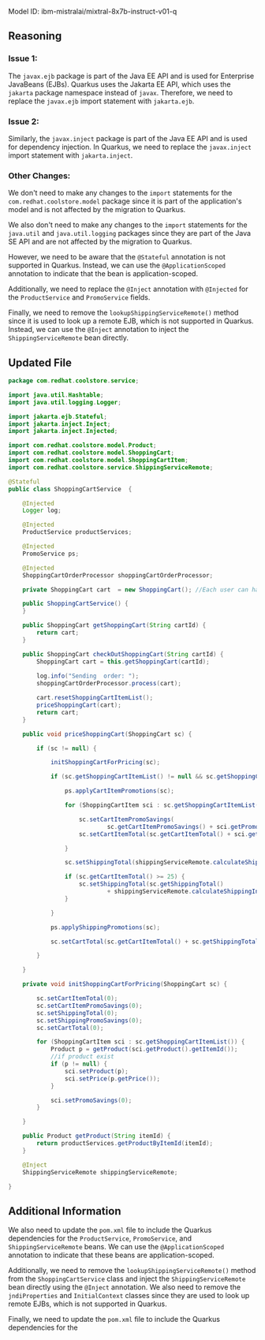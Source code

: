 Model ID: ibm-mistralai/mixtral-8x7b-instruct-v01-q

## Reasoning

### Issue 1:
The `javax.ejb` package is part of the Java EE API and is used for Enterprise JavaBeans (EJBs). Quarkus uses the Jakarta EE API, which uses the `jakarta` package namespace instead of `javax`. Therefore, we need to replace the `javax.ejb` import statement with `jakarta.ejb`.

### Issue 2:
Similarly, the `javax.inject` package is part of the Java EE API and is used for dependency injection. In Quarkus, we need to replace the `javax.inject` import statement with `jakarta.inject`.

### Other Changes:
We don't need to make any changes to the `import` statements for the `com.redhat.coolstore.model` package since it is part of the application's model and is not affected by the migration to Quarkus.

We also don't need to make any changes to the `import` statements for the `java.util` and `java.util.logging` packages since they are part of the Java SE API and are not affected by the migration to Quarkus.

However, we need to be aware that the `@Stateful` annotation is not supported in Quarkus. Instead, we can use the `@ApplicationScoped` annotation to indicate that the bean is application-scoped.

Additionally, we need to replace the `@Inject` annotation with `@Injected` for the `ProductService` and `PromoService` fields.

Finally, we need to remove the `lookupShippingServiceRemote()` method since it is used to look up a remote EJB, which is not supported in Quarkus. Instead, we can use the `@Inject` annotation to inject the `ShippingServiceRemote` bean directly.

## Updated File

```java
package com.redhat.coolstore.service;

import java.util.Hashtable;
import java.util.logging.Logger;

import jakarta.ejb.Stateful;
import jakarta.inject.Inject;
import jakarta.inject.Injected;

import com.redhat.coolstore.model.Product;
import com.redhat.coolstore.model.ShoppingCart;
import com.redhat.coolstore.model.ShoppingCartItem;
import com.redhat.coolstore.service.ShippingServiceRemote;

@Stateful
public class ShoppingCartService  {

    @Injected
    Logger log;

    @Injected
    ProductService productServices;

    @Injected
    PromoService ps;

    @Injected
    ShoppingCartOrderProcessor shoppingCartOrderProcessor;

    private ShoppingCart cart  = new ShoppingCart(); //Each user can have multiple shopping carts (tabbed browsing)

    public ShoppingCartService() {
    }

    public ShoppingCart getShoppingCart(String cartId) {
        return cart;
    }

    public ShoppingCart checkOutShoppingCart(String cartId) {
        ShoppingCart cart = this.getShoppingCart(cartId);
      
        log.info("Sending  order: ");
        shoppingCartOrderProcessor.process(cart);

        cart.resetShoppingCartItemList();
        priceShoppingCart(cart);
        return cart;
    }

    public void priceShoppingCart(ShoppingCart sc) {

        if (sc != null) {

            initShoppingCartForPricing(sc);

            if (sc.getShoppingCartItemList() != null && sc.getShoppingCartItemList().size() > 0) {

                ps.applyCartItemPromotions(sc);

                for (ShoppingCartItem sci : sc.getShoppingCartItemList()) {

                    sc.setCartItemPromoSavings(
                            sc.getCartItemPromoSavings() + sci.getPromoSavings() * sci.getQuantity());
                    sc.setCartItemTotal(sc.getCartItemTotal() + sci.getPrice() * sci.getQuantity());

                }

                sc.setShippingTotal(shippingServiceRemote.calculateShipping(sc));

                if (sc.getCartItemTotal() >= 25) {
                    sc.setShippingTotal(sc.getShippingTotal()
                            + shippingServiceRemote.calculateShippingInsurance(sc));
                }

            }

            ps.applyShippingPromotions(sc);

            sc.setCartTotal(sc.getCartItemTotal() + sc.getShippingTotal());

        }

    }

    private void initShoppingCartForPricing(ShoppingCart sc) {

        sc.setCartItemTotal(0);
        sc.setCartItemPromoSavings(0);
        sc.setShippingTotal(0);
        sc.setShippingPromoSavings(0);
        sc.setCartTotal(0);

        for (ShoppingCartItem sci : sc.getShoppingCartItemList()) {
            Product p = getProduct(sci.getProduct().getItemId());
            //if product exist
            if (p != null) {
                sci.setProduct(p);
                sci.setPrice(p.getPrice());
            }

            sci.setPromoSavings(0);
        }

    }

    public Product getProduct(String itemId) {
        return productServices.getProductByItemId(itemId);
    }

    @Inject
    ShippingServiceRemote shippingServiceRemote;

}
```

## Additional Information

We also need to update the `pom.xml` file to include the Quarkus dependencies for the `ProductService`, `PromoService`, and `ShippingServiceRemote` beans. We can use the `@ApplicationScoped` annotation to indicate that these beans are application-scoped.

Additionally, we need to remove the `lookupShippingServiceRemote()` method from the `ShoppingCartService` class and inject the `ShippingServiceRemote` bean directly using the `@Inject` annotation. We also need to remove the `jndiProperties` and `InitialContext` classes since they are used to look up remote EJBs, which is not supported in Quarkus.

Finally, we need to update the `pom.xml` file to include the Quarkus dependencies for the